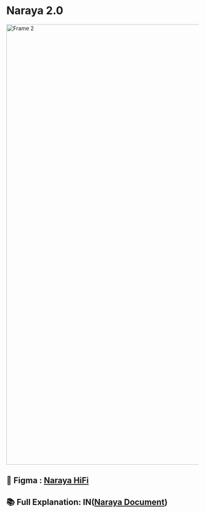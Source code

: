 # Naraya 2.0

<img width="1155" alt="Frame 2" src="https://user-images.githubusercontent.com/62281277/171975196-217fa0ce-1614-4f17-8533-7d23da9e3a95.png">

## 💎 Figma : [Naraya HiFi](https://www.figma.com/proto/eg9Pysnm7qISgsoiUvhWY3/Naraya-2.0?node-id=48%3A180&scaling=scale-down&page-id=48%3A178&starting-point-node-id=48%3A180)                                                                                                              
## 📚 Full Explanation: IN([Naraya Document](https://drive.google.com/file/d/1pl-vivK-f0DLbD3j6bKbrVwyGjpcqYXB/view?usp=sharing))                    
